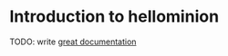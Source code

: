 # Introduction to hellominion

TODO: write [great documentation](http://jacobian.org/writing/what-to-write/)
